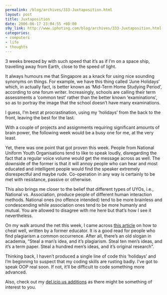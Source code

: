 ```yaml
--- 
permalink: /blog/archives/333-Juxtaposition.html
layout: post
title: Juxtaposition
date: 2006-06-17 23:04:55 +08:00
s9y_link: http://www.iphoting.com/blog/archives/333-Juxtaposition.html
categories: 
- computers
- life
- thoughts
---
```

<p class="whiteline"><p>3 weeks breezed by with such speed that it&#8217;s as if I&#8217;m on a space ship, travelling away from Earth, close to the speed of light.</p>
</p><p class="whiteline"><p>It always humours me that Singapore as a knack for using nice sounding synonyms on things. For example, we have this thing called &#8216;June Holidays&#8217; which, in actually fact, is better known as &#8216;Mid-Term Home Studying Period&#8217;, according to one forum writer. Increasingly, schools are calling their term assessments a &#8216;common test&#8217; rather than the better known &#8216;examinations&#8217;, so as to portray the image that the school doesn&#8217;t have many examinations.</p>
</p><p class="whiteline"><p>I guess, I&#8217;m best at procrastination, using my &#8216;holidays&#8217; from the back to the front, leaving the best for the last.</p>
</p><p class="whiteline"><p>With a couple of projects and assignments requiring significant amounts of brain power, the following week would be a busy one for me, at the very least.</p>
</p><p class="whiteline"><p>Yet, there was one point that got proven this week. People from National Uniform Youth Organisations tend to like to speak loudly, disregarding the fact that a regular voice volume would get the message across as well. The downside of the former is that it will annoy people who can hear and most educated and intelligent people would find the speaker extremely disrespectful and maybe rude. Co-operation in any way is certainly to be met with resistance, passive or otherwise.</p>
</p><p class="whiteline"><p>This also brings me closer to the belief that different types of UYOs, i.e., National vs. Association, produce people of different human interaction methods. National ones (no offence intended) tend to be more brainless and condescending while association ones tend to be more humanly and mutual. You are allowed to disagree with me here but that&#8217;s how I see it nevertheless.</p>
</p><p class="whiteline"><p>On my walk around the net this week, I came across <a onclick="_gaq.push(['_trackPageview', '/extlink/alex.halavais.net/?p=1427']);"  href="http://alex.halavais.net/?p=1427">this article</a> on how to cheat well, written by a former educator. It is a good read for people who find plagiarism a common occurrence. After all, there&#8217;s an old slogan in academia, &#8220;Steal a man&#8217;s idea, and it&#8217;s plagiarism. Steal ten men&#8217;s ideas, and it&#8217;s a term paper. Steal a hundred men&#8217;s ideas, and it&#8217;s original research&#8221;.</p>
</p><p class="whiteline"><p>Thinking back, I haven&#8217;t produced a single line of code this &#8216;holidays&#8217; and I&#8217;m beginning to suspect that my coding skills are rusting badly. I&#8217;ve got to speak OOP real soon. If not, it&#8217;ll be difficult to code something more advanced.</p>
</p><p class="break"><p>Also, check out my <a onclick="_gaq.push(['_trackPageview', '/extlink/del.icio.us/iphoting/']);"  href="http://del.icio.us/iphoting/">del.icio.us additions</a> as there might be something of interest to you.</p></p>
